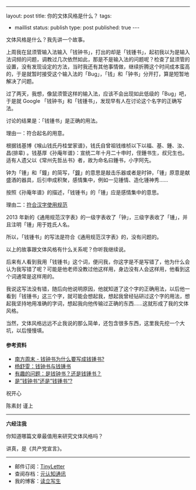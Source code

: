 --- 
layout: post
title: 你的文体风格是什么？
tags: 
- maillist
status: publish
type: post
published: true                                                   ---

文体风格是什么？我先讲一个故事。

上周我在鼠须管输入法输入「钱钟书」，打出的却是「钱锺书」，起初我以为是输入法词频的问题，调教过几次依然如此，那是不是输入法的问题呢？检查了鼠须管的设置，没有发现设定的方法，当时我还有其他事情做，继续折腾这个时间成本蛮高的，于是就暂时接受这个输入法的「Bug」，「钱」和「钟书」分开打，算是短暂地解决了问题。

过了两天，我想，像鼠须管这样的输入法，应该不会出现如此低级的「Bug」吧，于是就 Google 「钱钟书」和「钱锺书」，发现早有人在讨论这个名字的正确写法。

讨论的结果是：「钱锺书」是正确的用法。

理由一：符合起名的用意。

根据钱基博《堠山钱氏丹桂堂家谱》，钱氏自曾祖钱维桢以下以福、基、鍾、汝、昌(排辈) 。钱基厚《孙庵年谱》：宣统二年十月二十申时，侄鍾书生，叔兄生也。适有人遗父以《常州先哲丛书》者，故为命名曰鍾书，小字阿先。

钟为「锺」和「鐘」的简写，「[鐘](https://www.wikiwand.com/zh/%E9%90%98)」的意思是敲击乐器或者是时钟，「锺」原意是献盛酒的器具，后引申成积聚，感情集中，例如一见锺情、造化锺神秀……

按照《孙庵年谱》的描述，「钱锺书」的「锺」应是感情集中的意思。

理由二：[符合汉字使用规范](https://www.wikiwand.com/zh/%E9%8C%A2%E9%8D%BE%E6%9B%B8)

2013 年新的《通用规范汉字表》的一级字表收了「钟」，三级字表收了「锺」，并且注明「锺」用于姓氏人名。

所以，「钱锺书」的写法是符合《通用规范汉字表》的，没有问题的。

以上的故事跟文体风格有什么关系呢？你听我继续说。

后来有人看到我用「钱锺书」这个词，便问我，你这字是不是写错了，他为什么会认为我写错了呢？可能是他老师没教过他这样用，身边没有人会这样用，他看到这个词通常是这样用的。

我说这写法没有错，随后向他说明原因，他就知道了这个字的正确用法，以后他一看到「钱锺书」这三个字，就可能会想起我，想起我曾经钻研过这个字的用法，想起我坚持地用准确的字词，想起我向他传输过正确的东西……这就形成了我的文体风格。

当然，文体风格远远不止我说的那么简单，还包含很多东西，这里我先挖一个大坑，以后慢慢填。

#### 参考资料

- [南方周末 - 钱钟书为什么要写成钱锺书?](http://www.infzm.com/content/57052)
- [杨舒雯：钱钟书与钱锺书](http://www.21ccom.net/articles/rwcq/article_2012090566961.html)
- [有趣的问题：是钱钟书？还是钱锺书？](http://www.wtoutiao.com/p/1e7EwXO.html)
- [是”钱钟书“还是”钱锺书“?](http://t.cn/RqJDS6A)


祝开心

陈素封 谨上

----

**六经注我**

你知道哪篇文章最值用来研究文体风格吗？

讲真，是《共产党宣言》。

----

- 邮件订阅：[TinyLetter](http://tinyletter.com/cnfeat) 
- 查阅存档：[元认知通讯](http://mesule.com) 
- 我的博客：[读立写生](http://cnfeat.com)
